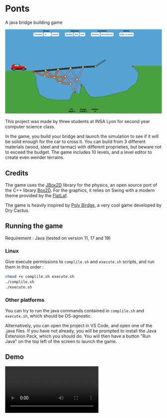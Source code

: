 # Ponts

A java bridge building game

![screenshot](screenshot.png)

This project was made by three students at INSA Lyon for second year computer science class.

In the game, you build your bridge and launch the simulation to see if it will be solid enough for the car to cross it. You can build from 3 different materials (wood, steel and tarmac) with different proprieties, but beware not to exceed the budget. The game includes 10 levels, and a level editor to create even weirder terrains.

## Credits

The game uses the [JBox2D](https://github.com/jbox2d/jbox2d) library for the physics, an open source port of the C++ library [Box2D](https://box2d.org/).
For the graphics, it relies on Swing with a modern theme provided by the [FlatLaf](https://www.formdev.com/flatlaf/themes/).

The game is heavily inspired by [Poly Birdge](http://polybridge.drycactus.com/), a very cool game developed by Dry Cactus.

## Running the game

Requirement : Java (tested on version 11, 17 and 19)

### Linux

Give execute permissions to `complile.sh` and `execute.sh` scripts, and run them in this order :

```bash
chmod +x complile.sh execute.sh
./complile.sh
./execute.sh
```

### Other platforms

You can try to run the java commands contained in `complile.sh` and `execute.sh`, which should be OS-agnostic.

Alternatively, you can open the project in VS Code, and open one of the .java files. If you have not already, you will be prompted to install the Java Extension Pack, which you should do. You will then have a button "Run Java" on the top left of the screen to launch the game.

## Demo

![screencast](screencast.mkv)
